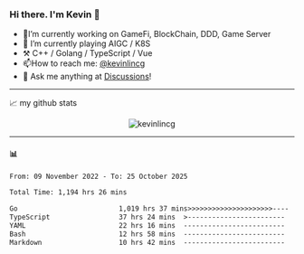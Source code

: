 ### Hi there. I'm Kevin 👋

- 🔭I’m currently working on GameFi, BlockChain, DDD, Game Server
- 🌱 I’m currently playing AIGC / K8S
-   :hammer_and_pick: C++ / Golang / TypeScript / Vue
- 📫How to reach me: [@kevinlincg](https://twitter.com/kevinlincg) 
-   :thought_balloon: Ask me anything at [Discussions](https://github.com/kevinlincg/kevinlincg/issues/new)!

---

📈 my github stats

<p align="center"> <img src="https://github-readme-stats-ouuan.vercel.app/api?username=kevinlincg&theme=dark&show_icons=true&count_private=true" alt="kevinlincg" />

---

#### :bar_chart: 

<!--START_SECTION:waka-->

```txt
From: 09 November 2022 - To: 25 October 2025

Total Time: 1,194 hrs 26 mins

Go                         1,019 hrs 37 mins>>>>>>>>>>>>>>>>>>>>>----   85.36 %
TypeScript                 37 hrs 24 mins  >------------------------   03.13 %
YAML                       22 hrs 16 mins  -------------------------   01.86 %
Bash                       12 hrs 58 mins  -------------------------   01.09 %
Markdown                   10 hrs 42 mins  -------------------------   00.90 %
```

<!--END_SECTION:waka-->
